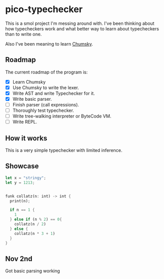 # pico-typechecker

This is a smol project I'm messing around with.
I've been thinking about how typecheckers work and what better way to learn about typecheckers than to write one.

Also I've been meaning to learn [Chumsky](https://github.com/zesterer/chumsky).

## Roadmap

The current roadmap of the program is:

- [x] Learn Chumsky
- [x] Use Chumsky to write the lexer.
- [x] Write AST and write  Typechecker for it.
- [x] Write basic parser.
- [ ] Finish parser (call expressions).
- [ ] Thoroughly test typechecker.
- [ ] Write tree-walking interpreter or ByteCode VM.
- [ ] Write REPL.

## How it works

This is a very simple typechecker with limited inference.

## Showcase

```rust
let x = "stringy";
let y = 1213;


funk collatz(n: int) -> int {
  print(n);

  if n == 1 {
    1
  } else if (n % 2) == 0{
    collatz(n / 2)
  } else {
    collatz(n * 3 + 1)
  }
}
```

## Nov 2nd

Got basic parsing working
